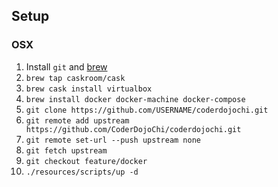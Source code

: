 
## Setup

### OSX

1. Install `git` and [brew](http://brew.sh/)
1. `brew tap caskroom/cask`
1. `brew cask install virtualbox`
1. `brew install docker docker-machine docker-compose`
1. `git clone https://github.com/USERNAME/coderdojochi.git`
1. `git remote add upstream https://github.com/CoderDojoChi/coderdojochi.git`
1. `git remote set-url --push upstream none`
1. `git fetch upstream`
1. `git checkout feature/docker`
1. `./resources/scripts/up -d`


